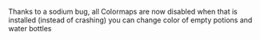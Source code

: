 Thanks to a sodium bug, all Colormaps are now disabled when that is installed (instead of crashing)
you can change color of empty potions and water bottles